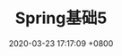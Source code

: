---
layout: post
title:  "Spring基础5"
date:   2020-03-23 17:17:09 +0800
categories: notes spring base
tags: spring 基础
excerpt: "依赖注入"
---